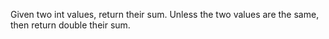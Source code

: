 Given two int values, return their sum. Unless the two values are the same, then return double their sum.

